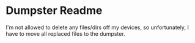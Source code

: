 # Dumpster Readme

I'm not allowed to delete any files/dirs off my devices, so unfortunately, I have to move all replaced files to the dumpster.
